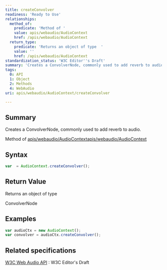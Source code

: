```yaml
---
title: createConvolver
readiness: 'Ready to Use'
relationships:
  method_of:
    predicate: 'Method of '
    value: apis/webaudio/AudioContext
    href: /apis/webaudio/AudioContext
  return_type:
    predicate: 'Returns an object of type  '
    value: ''
    href: /apis/webaudio/AudioContext
standardization_status: 'W3C Editor''s Draft'
summary: 'Creates a ConvolverNode, commonly used to add reverb to audio.'
tags:
  0: API
  1: Object
  2: Methods
  4: WebAudio
uri: apis/webaudio/AudioContext/createConvolver

---
```

## Summary

Creates a ConvolverNode, commonly used to add reverb to audio.

Method of [apis/webaudio/AudioContext](/apis/webaudio/AudioContext)[apis/webaudio/AudioContext](/apis/webaudio/AudioContext)

## Syntax

``` js
var  = AudioContext.createConvolver();
```

## Return Value

Returns an object of type

ConvolverNode

## Examples

``` js
var audioCtx = new AudioContext();
var convolver = audioCtx.createConvolver();
```

## Related specifications

[W3C Web Audio API](http://webaudio.github.io/web-audio-api/)
:   W3C Editor's Draft
